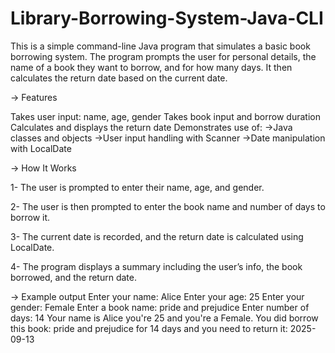 # Library-Borrowing-System-Java-CLI

This is a simple command-line Java program that simulates a basic book borrowing system. The program prompts the user for personal details, the name of a book they want to borrow, and for how many days. It then calculates the return date based on the current date.

-> Features

Takes user input: name, age, gender
Takes book input and borrow duration
Calculates and displays the return date
Demonstrates use of:
  ->Java classes and objects
  ->User input handling with Scanner
  ->Date manipulation with LocalDate

-> How It Works

1- The user is prompted to enter their name, age, and gender.

2- The user is then prompted to enter the book name and number of days to borrow it.

3- The current date is recorded, and the return date is calculated using LocalDate.

4- The program displays a summary including the user’s info, the book borrowed, and the return date.

-> Example output
Enter your name: Alice
Enter your age: 25
Enter your gender: Female
Enter a book name: pride and prejudice
Enter number of days: 14
Your name is Alice you're 25 and you're a Female. You did borrow this book: pride and prejudice for 14 days and you need to return it: 2025-09-13

